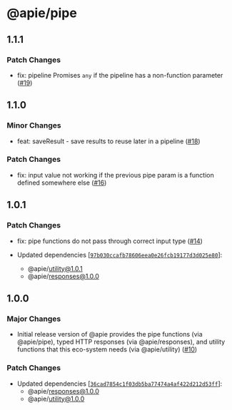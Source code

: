 # @apie/pipe

## 1.1.1

### Patch Changes

- fix: pipeline Promises `any` if the pipeline has a non-function parameter ([#19](https://github.com/Refzlund/apie-monorepo/pull/19))

## 1.1.0

### Minor Changes

- feat: saveResult - save results to reuse later in a pipeline ([#18](https://github.com/Refzlund/apie-monorepo/pull/18))

### Patch Changes

- fix: input value not working if the previous pipe param is a function defined somewhere else ([#16](https://github.com/Refzlund/apie-monorepo/pull/16))

## 1.0.1

### Patch Changes

- fix: pipe functions do not pass through correct input type ([#14](https://github.com/Refzlund/apie-monorepo/pull/14))

- Updated dependencies [[`97b030ccafb78606eea0e26fcb19177d3d025e80`](https://github.com/Refzlund/apie-monorepo/commit/97b030ccafb78606eea0e26fcb19177d3d025e80)]:
  - @apie/utility@1.0.1
  - @apie/responses@1.0.0

## 1.0.0

### Major Changes

- Initial release version of @apie provides the pipe functions (via @apie/pipe), typed HTTP responses (via @apie/responses), and utility functions that this eco-system needs (via @apie/utility) ([#10](https://github.com/Refzlund/apie-monorepo/pull/10))

### Patch Changes

- Updated dependencies [[`36cad7854c1f03db5ba77474a4af422d212d53ff`](https://github.com/Refzlund/apie-monorepo/commit/36cad7854c1f03db5ba77474a4af422d212d53ff)]:
  - @apie/responses@1.0.0
  - @apie/utility@1.0.0
